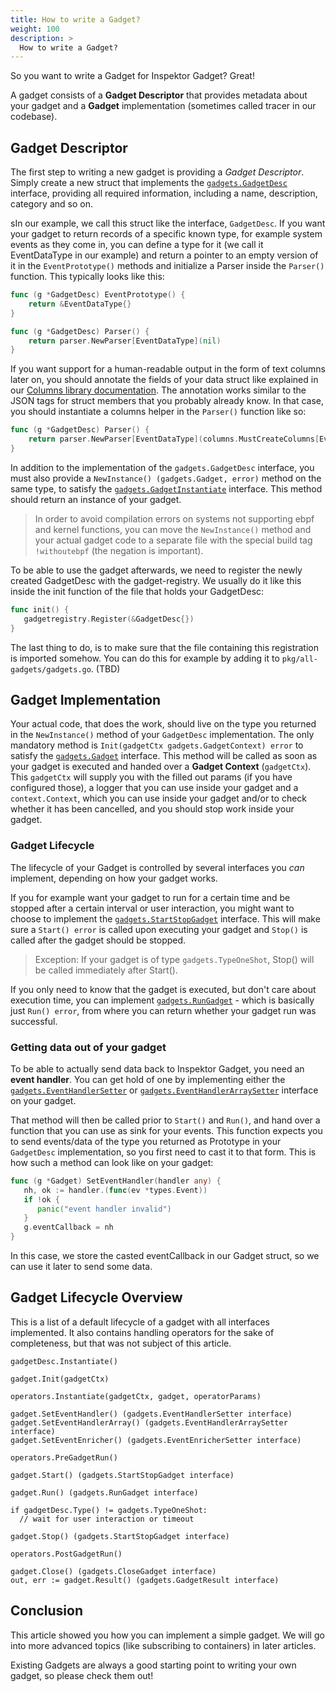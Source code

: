 ```yaml
---
title: How to write a Gadget?
weight: 100
description: >
  How to write a Gadget?
---
```


So you want to write a Gadget for Inspektor Gadget? Great!

A gadget consists of a __Gadget Descriptor__ that provides metadata about your gadget and a __Gadget__ implementation
(sometimes called tracer in our codebase).

## Gadget Descriptor

The first step to writing a new gadget is providing a _Gadget Descriptor_. Simply create a new struct that implements
the [`gadgets.GadgetDesc`]( https://pkg.go.dev/github.com/inspektor-gadget/inspektor-gadget@main/pkg/gadgets#GadgetDesc)
interface, providing all required information, including a name, description, category and so on.

sIn our example, we call this struct like the interface, `GadgetDesc`. If you want your gadget to return records of
a specific known type, for example system events as they come in, you can define a type for it (we call it
EventDataType in our example) and return a pointer to an empty version of it in the `EventPrototype()` methods and
initialize a Parser inside the `Parser()` function. This typically looks like this:

```go
func (g *GadgetDesc) EventPrototype() {
	return &EventDataType{}
}

func (g *GadgetDesc) Parser() {
	return parser.NewParser[EventDataType](nil)
}
```

If you want support for a human-readable output in the form of text columns later on,
you should annotate the fields of your data struct like explained in our
[Columns library documentation](https://pkg.go.dev/github.com/inspektor-gadget/inspektor-gadget/pkg/columns).
The annotation works similar to the JSON tags for struct members that you probably already know.
In that case, you should instantiate a columns helper in the `Parser()` function like so:

```go
func (g *GadgetDesc) Parser() {
	return parser.NewParser[EventDataType](columns.MustCreateColumns[EventDataType]())
}
```

In addition to the implementation of the `gadgets.GadgetDesc` interface, you must also provide a
`NewInstance() (gadgets.Gadget, error)` method on the same type, to satisfy the
[`gadgets.GadgetInstantiate`](https://pkg.go.dev/github.com/inspektor-gadget/inspektor-gadget@main/pkg/gadgets#GadgetInstantiate)
interface. This method should return an instance of your gadget.

> In order to avoid compilation errors on systems not supporting ebpf and kernel functions, you can move the
> `NewInstance()` method and your actual gadget code to a separate file with the special build tag `!withoutebpf`
> (the negation is important).

To be able to use the gadget afterwards, we need to register the newly created GadgetDesc with the gadget-registry.
We usually do it like this inside the init function of the file that holds your GadgetDesc:

```go
func init() {
   gadgetregistry.Register(&GadgetDesc{})
}
```

The last thing to do, is to make sure that the file containing this registration is imported somehow. You can do this
for example by adding it to `pkg/all-gadgets/gadgets.go`. (TBD)

## Gadget Implementation

Your actual code, that does the work, should live on the type you returned in the `NewInstance()` method of your
`GadgetDesc` implementation. The only mandatory method is `Init(gadgetCtx gadgets.GadgetContext) error` to satisfy the
[`gadgets.Gadget`](https://pkg.go.dev/github.com/inspektor-gadget/inspektor-gadget@main/pkg/gadgets#Gadget) interface.
This method will be called as soon as your gadget is executed and handed over a __Gadget Context__ (`gadgetCtx`). This
`gadgetCtx` will supply you with the filled out params (if you have configured those), a logger that you can use inside
your gadget and a `context.Context`, which you can use inside your gadget and/or to check whether it has been
cancelled, and you should stop work inside your gadget.

### Gadget Lifecycle

The lifecycle of your Gadget is controlled by several interfaces you _can_ implement, depending on how your gadget
works.

If you for example want your gadget to run for a certain time and be stopped after a certain interval or user
interaction, you might want to choose to implement the
[`gadgets.StartStopGadget`](https://pkg.go.dev/github.com/inspektor-gadget/inspektor-gadget@main/pkg/gadgets#StartStopGadget)
interface. This will make sure a `Start() error` is called upon executing your gadget and `Stop()` is called after the
gadget should be stopped.

> Exception: If your gadget is of type `gadgets.TypeOneShot`, Stop() will be called immediately after Start().

If you only need to know that the gadget is executed, but don't care about execution time, you can implement
[`gadgets.RunGadget`](https://pkg.go.dev/github.com/inspektor-gadget/inspektor-gadget@main/pkg/gadgets#RunGadget) -
which is basically just `Run() error`, from where you can return whether your gadget run was successful.

### Getting data out of your gadget

To be able to actually send data back to Inspektor Gadget, you need an __event handler__. You can get hold of one by
implementing either the
[`gadgets.EventHandlerSetter`](https://pkg.go.dev/github.com/inspektor-gadget/inspektor-gadget@main/pkg/gadgets#EventHandlerSetter)
or [`gadgets.EventHandlerArraySetter`](https://pkg.go.dev/github.com/inspektor-gadget/inspektor-gadget@main/pkg/gadgets#EventHandlerArraySetter)
interface on your gadget.

That method will then be called prior to `Start()` and `Run()`, and hand over a function that you can use as sink for
your events. This function expects you to send events/data of the type you returned as Prototype in your `GadgetDesc`
implementation, so you first need to cast it to that form. This is how such a method can look like on your gadget:

```go
func (g *Gadget) SetEventHandler(handler any) {
   nh, ok := handler.(func(ev *types.Event))
   if !ok {
      panic("event handler invalid")
   }
   g.eventCallback = nh
}
```

In this case, we store the casted eventCallback in our Gadget struct, so we can use it later to send some data.

## Gadget Lifecycle Overview

This is a list of a default lifecycle of a gadget with all interfaces implemented. It also contains handling operators
for the sake of completeness, but that was not subject of this article.

```
gadgetDesc.Instantiate()

gadget.Init(gadgetCtx)

operators.Instantiate(gadgetCtx, gadget, operatorParams)

gadget.SetEventHandler() (gadgets.EventHandlerSetter interface)
gadget.SetEventHandlerArray() (gadgets.EventHandlerArraySetter interface)
gadget.SetEventEnricher() (gadgets.EventEnricherSetter interface)

operators.PreGadgetRun()

gadget.Start() (gadgets.StartStopGadget interface)

gadget.Run() (gadgets.RunGadget interface)

if gadgetDesc.Type() != gadgets.TypeOneShot:
  // wait for user interaction or timeout

gadget.Stop() (gadgets.StartStopGadget interface)

operators.PostGadgetRun()

gadget.Close() (gadgets.CloseGadget interface)
out, err := gadget.Result() (gadgets.GadgetResult interface)
```

## Conclusion

This article showed you how you can implement a simple gadget. We will go into more advanced topics
(like subscribing to containers) in later articles.

Existing Gadgets are always a good starting point to writing your own gadget, so please check them out!